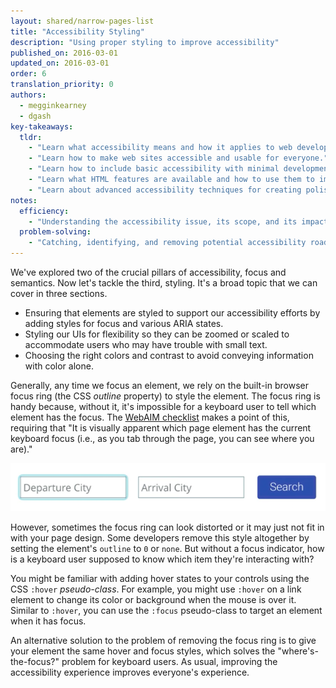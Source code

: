 ```yaml
---
layout: shared/narrow-pages-list
title: "Accessibility Styling"
description: "Using proper styling to improve accessibility"
published_on: 2016-03-01
updated_on: 2016-03-01
order: 6
translation_priority: 0
authors:
  - megginkearney
  - dgash
key-takeaways:
  tldr: 
    - "Learn what accessibility means and how it applies to web development."
    - "Learn how to make web sites accessible and usable for everyone."
    - "Learn how to include basic accessibility with minimal development impace."
    - "Learn what HTML features are available and how to use them to improve accessibility."
    - "Learn about advanced accessibility techniques for creating polished accessibility experiences."
notes:
  efficiency:
    - "Understanding the accessibility issue, its scope, and its impact can make you a better web developer."
  problem-solving:
    - "Catching, identifying, and removing potential accessibility roadblocks before they happen can improve your development process and reduce maintenance requirements."
---
```


We've explored two of the crucial pillars of accessibility, focus and semantics. Now let's tackle the third, styling. It's a broad topic that we can cover in three sections.

 - Ensuring that elements are styled to support our accessibility efforts by adding styles for focus and various ARIA states.
 - Styling our UIs for flexibility so they can be zoomed or scaled to accommodate users who may have trouble with small text.
 - Choosing the right colors and contrast to avoid conveying information with color alone.

Generally, any time we focus an element, we rely on the built-in browser focus ring (the CSS *outline* property) to style the element. The focus ring is handy because, without it, it's impossible for a keyboard user to tell which element has the focus. The <a href="http://webaim.org/standards/wcag/checklist" target="_blank">WebAIM checklist</a> makes a point of this, requiring that "It is visually apparent which page element has the current keyboard focus (i.e., as you tab through the page, you can see where you are)."

![form elements with a focus ring](imgs/focus-ring.png)

However, sometimes the focus ring can look distorted or it may just not fit in with your page design. Some developers remove this style altogether by setting the element's `outline` to `0` or `none`. But without a focus indicator, how is a keyboard user supposed to know which item they're interacting with?

You might be familiar with adding hover states to your controls using the CSS `:hover` *pseudo-class*. For example, you might use `:hover` on a link element to change its color or background when the mouse is over it. Similar to `:hover`, you can use the `:focus` pseudo-class to target an element when it has focus. 

An alternative solution to the problem of removing the focus ring is to give your element the same hover and focus styles, which solves the "where's-the-focus?" problem for keyboard users. As usual, improving the accessibility experience improves everyone's experience.
